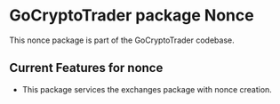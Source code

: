 # GoCryptoTrader package Nonce


This nonce package is part of the GoCryptoTrader codebase.

## Current Features for nonce

+ This package services the exchanges package with nonce creation.


